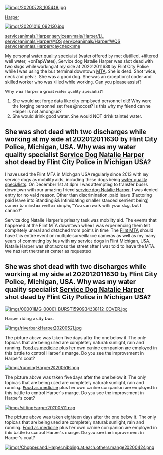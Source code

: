 <link rel="prerender" href="https://serviceanimals.github.io/Harper/">

[![imgs/20200728_105448.jpg](https://github.com/serviceanimals/Harper/raw/master/imgs/20200728_105448.jpg)](https://github.com/serviceanimals/Harper/raw/master/imgs/20200728_105448.jpg)

[Harper](https://github.com/serviceanimals/Harper/)

[![imgs/20201016_092130.jpg](https://github.com/serviceanimals/Harper/raw/master/imgs/20201016_092130.jpg)](https://github.com/serviceanimals/Harper/raw/master/imgs/20201016_092130.jpg)

[serviceanimals/](https://serviceanimals.github.io/)[Harper](https://serviceanimals.github.io/Harper)
[serviceanimals/](https://serviceanimals.github.io/)[Harper/](https://serviceanimals.github.io/Harper)[LL](LL.md)
[serviceanimals/](https://serviceanimals.github.io/)[Harper/](https://serviceanimals.github.io/Harper)[MQS](MQS.md)
[serviceanimals/](https://serviceanimals.github.io/)[Harper/](https://serviceanimals.github.io/Harper)[WQS](WQS.md)
[serviceanimals/](https://serviceanimals.github.io/)[Harper/](https://serviceanimals.github.io/Harper)[paychecktime](paychecktime.md)

My personal [water quality specialist](WQS.md) (water offered by me; distilled, +filtered well water, +onTapWater), Service dog Natalie Harper was shot dead with two slugs while working at my side at 202012011630 by Flint City Police while I was using the bus terminal downtown [MTA](https://mtaflint.org/).  She is dead.  Shot twice, neck and pelvis.  She was a good dog.  She was an exceptional coder and skilled worker who was killed while working.  Can you please assist?

Why was Harper a great water quality specialist?
1. She would not forge data like city employed personnel did!  Why were the forging personnel set free @nocost?  Is this why my friend canine Harper is not among us?
1. She would drink good water.  She would NOT drink tainted water.

## She was shot dead with two discharges while working at my side at 202012011630 by Flint City Police, Michigan, USA.  Why was my water quality specialist [Service Dog Natalie Harper](https://serviceanimals.github.io/Harper) shot dead by Flint City Police in Michigan USA? 

I have used the Flint MTA in Michigan USA regularly since 2013 with my service dogs as mobility aids, including these dogs being [water quality specialists](https://serviceanimals.github.io/Harper/WQS).  On December 1st at 4pm I was attempting to transfer buses downtown with our amazing friend [service dog Natalie Harper](https://serviceanimals.github.io/Harper/).  I was denied entry for no valid reason.  Other than discrimination, paid leave (Factoring paid leave into Standing && Intimidating smaller stanced sentient being) comes to mind as well as simple, "You can walk with your dog, but I cannot!"

Service dog Natalie Harper's primary task was mobility aid.  The events that happened at the Flint MTA downtown when I was experiencing them felt completely unreal and detached from points in time.  The [Flint MTA](https://mtaflint.org/) should have this entire event on multiple surveillance cameras as well as my many years of commuting by bus with my service dogs in Flint Michigan, USA.  Natalie Harper was shot across the street after I was told to leave the MTA.  We had left the transit center as requested.

## She was shot dead with two discharges while working at my side at 202012011630 by Flint City Police, Michigan, USA.  Why was my water quality specialist [Service Dog Natalie Harper](https://serviceanimals.github.io/Harper) shot dead by Flint City Police in Michigan USA? 

[![imgs/00001IMG_00001_BURST1590934238112_COVER.jpg](https://github.com/serviceanimals/Harper/raw/master/imgs/00001IMG_00001_BURST1590934238112_COVER.jpg)](https://github.com/serviceanimals/Harper/raw/master/imgs/00001IMG_00001_BURST1590934238112_COVER.jpg)

Harper riding a city bus.

[![imgs/riverbankHarper20200521.jpg](https://github.com/serviceanimals/Harper/raw/master/imgs/riverbankHarper20200521.jpg)](https://github.com/serviceanimals/Harper/raw/master/imgs/riverbankHarper20200521.jpg)

The picture above was taken five days after the one below it.  The only topicals that are being used are completely natural: sunlight, rain and running.  [Food as medicine](https://serviceanimals.github.io/FaM/) plus her own canine companion are employed in this battle to control Harper's mange.  Do you see the improvement in Harper's coat?

[![imgs/runningHarper20200516.png](https://github.com/serviceanimals/Harper/raw/master/imgs/runningHarper20200516.png)](https://github.com/serviceanimals/Harper/raw/master/imgs/runningHarper20200516.png)

The picture above was taken five days after the one below it.  The only topicals that are being used are completely natural: sunlight, rain and running.  [Food as medicine](https://serviceanimals.github.io/FaM/) plus her own canine companion are employed in this battle to control Harper's mange.  Do you see the improvement in Harper's coat?

[![imgs/sittingHarper20200511.png](https://github.com/serviceanimals/Harper/raw/master/imgs/sittingHarper20200511.png)](https://github.com/serviceanimals/Harper/raw/master/imgs/sittingHarper20200511.png)

The picture above was taken eighteen days after the one below it.  The only topicals that are being used are completely natural: sunlight, rain and running.  [Food as medicine](https://serviceanimals.github.io/FaM/) plus her own canine companion are employed in this battle to control Harper's mange.  Do you see the improvement in Harper's coat?

[![imgs/Chopper.and.Harper.nibbling.at.each.others.mange20200424.png](https://github.com/serviceanimals/Harper/raw/master/imgs/Chopper.and.Harper.nibbling.at.each.others.mange20200424.png)](https://github.com/serviceanimals/Harper/raw/master/imgs/Chopper.and.Harper.nibbling.at.each.others.mange20200424.png)

<!-- [Issues at this repository](https://github.com/serviceanimals/Harper/issues)

[Pulls at this repository](https://github.com/serviceanimals/Harper/pulls)

Harper README.md EF -->
